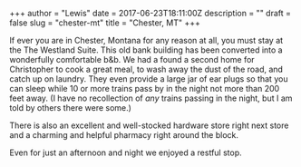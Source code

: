 +++
author = "Lewis"
date = 2017-06-23T18:11:00Z
description = ""
draft = false
slug = "chester-mt"
title = "Chester, MT"
+++


If ever you are in Chester, Montana for any reason at all, you must stay at the The Westland Suite. This old bank building has been converted into a wonderfully comfortable b&b. We had a found a second home for Christopher to cook a great meal, to wash away the dust of the road, and catch up on laundry. They even provide a large jar of ear plugs so that you can sleep while 10 or more trains pass by in the night not more than 200 feet away.  (I have no recollection of *any* trains passing in the night, but I am told by others there were some.)

There is also an excellent and well-stocked hardware store right next store and a charming and helpful pharmacy right around the block.

Even for just an afternoon and night we enjoyed a restful stop.

